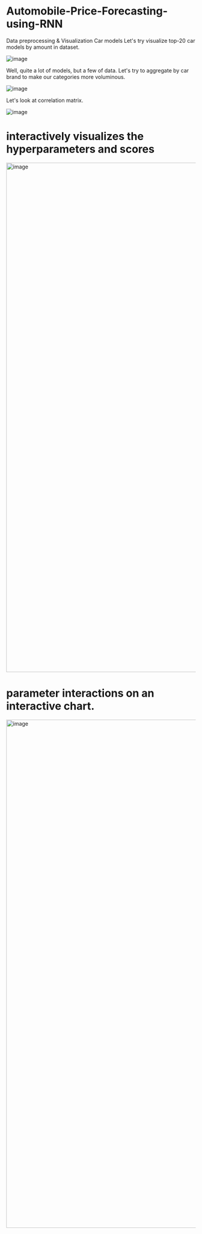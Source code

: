 # Automobile-Price-Forecasting-using-RNN

Data preprocessing & Visualization
Car models
Let's try visualize top-20 car models by amount in dataset.

![image](https://github.com/sandeep822/Automobile-Price-Forecasting-using-RNN/assets/50867031/4cb2b7fc-99d6-42c7-aa3b-748931aef4b0)

Well, quite a lot of models, but a few of data. Let's try to aggregate by car brand to make our categories more voluminous.

![image](https://github.com/sandeep822/Automobile-Price-Forecasting-using-RNN/assets/50867031/07cb6aa9-f44a-4118-a0f5-9d850c947f27)

Let's look at correlation matrix.

![image](https://github.com/sandeep822/Automobile-Price-Forecasting-using-RNN/assets/50867031/c6179c1a-635a-483b-a14d-c20d372d3a24)

# interactively visualizes the hyperparameters and scores

<img width="1350" alt="image" src="https://github.com/sandeep822/Automobile-Price-Forecasting-using-RNN/assets/50867031/dbcdaa16-0ade-4504-aad0-edeff490e87d">

# parameter interactions on an interactive chart.

<img width="1347" alt="image" src="https://github.com/sandeep822/Automobile-Price-Forecasting-using-RNN/assets/50867031/ac0b3b9a-5e0f-48e5-ba30-fe61838d5b66">





